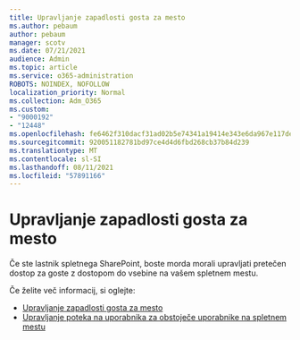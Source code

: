 ```yaml
---
title: Upravljanje zapadlosti gosta za mesto
ms.author: pebaum
author: pebaum
manager: scotv
ms.date: 07/21/2021
audience: Admin
ms.topic: article
ms.service: o365-administration
ROBOTS: NOINDEX, NOFOLLOW
localization_priority: Normal
ms.collection: Adm_O365
ms.custom:
- "9000192"
- "12448"
ms.openlocfilehash: fe6462f310dacf31ad02b5e74341a19414e343e6da967e117de6789d569b0caa
ms.sourcegitcommit: 920051182781bd97ce4d4d6fbd268cb37b84d239
ms.translationtype: MT
ms.contentlocale: sl-SI
ms.lasthandoff: 08/11/2021
ms.locfileid: "57891166"
---
```

# <a name="manage-guest-expiration-for-a-site"></a>Upravljanje zapadlosti gosta za mesto

Če ste lastnik spletnega SharePoint, boste morda morali upravljati pretečen dostop za goste z dostopom do vsebine na vašem spletnem mestu.

Če želite več informacij, si oglejte:

- [Upravljanje zapadlosti gosta za mesto](https://support.microsoft.com/office/manage-guest-expiration-for-a-site-25bee24f-42ad-4ee8-8402-4186eed74dea)
- [Upravljanje poteka na uporabnika za obstoječe uporabnike na spletnem mestu](https://docs.microsoft.com/sharepoint/dev/solution-guidance/manage-user-sharing-expiration)